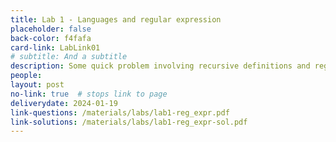 ```yaml
---
title: Lab 1 - Languages and regular expression
placeholder: false
back-color: f4fafa
card-link: LabLink01
# subtitle: And a subtitle
description: Some quick problem involving recursive definitions and regular expressions.  
people:
layout: post
no-link: true  # stops link to page 
deliverydate: 2024-01-19
link-questions: /materials/labs/lab1-reg_expr.pdf
link-solutions: /materials/labs/lab1-reg_expr-sol.pdf
---
```










